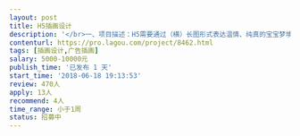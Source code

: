 ```yaml
---                
layout: post       
title: H5插画设计           
description: '</br>一、项目描述：H5需要通过（横）长图形式表达温情、纯真的宝宝梦境世界，天马行空的、可爱的、科幻的等等共有6条线，每条线对应一个故事一个梦境世界。每个故事线的长图可切分为3张标准图左右，其次每个故事对应一个TAG图。</br></br>二、手绘风格：以温情、温馨、有爱为基础，同时兼具多种类型风格</br></br>三、人员要求：有相关手绘经验，有手绘作品；能驾驭多种手绘类型；有良好的沟通能力和契约精神</br>'     
contenturl: https://pro.lagou.com/project/8462.html      
tags: [插画设计,广告插画]            
salary: 5000-10000元          
publish_time: '已发布 1 天'         
start_time: '2018-06-18 19:13:53'           
review: 470人                   
apply: 13人                   
recommend: 4人                   
time_range: 小于1周              
status: 招募中                  
---                 
```


